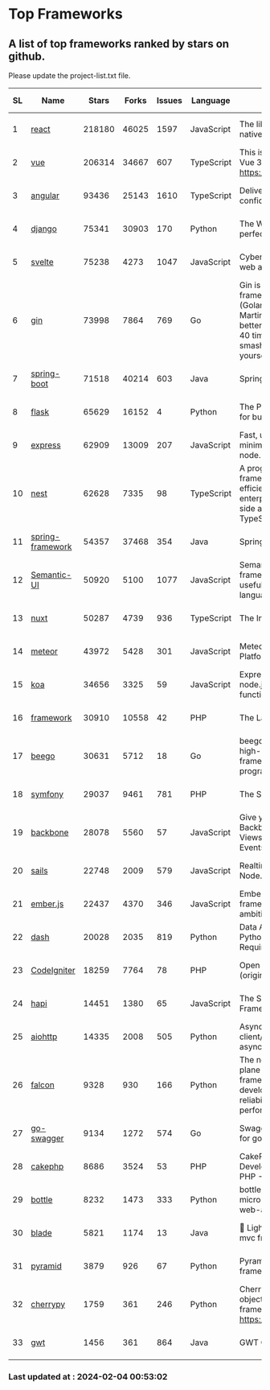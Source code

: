# Top Frameworks
## A list of top frameworks ranked by stars on github.  
Please update the project-list.txt file.

| SL| Name  | Stars| Forks| Issues | Language | Description | Last Commit |
| --| ------| -----| ---- | ------ | -------- | ----------- | ----------- |
| 1 | [react](https://github.com/facebook/react) | 218180 | 46025 | 1597 | JavaScript | The library for web and native user interfaces. | 2024-02-03 01:41:56 |
| 2 | [vue](https://github.com/vuejs/vue) | 206314 | 34667 | 607 | TypeScript | This is the repo for Vue 2. For Vue 3, go to https://github.com/vuejs/core | 2023-12-31 13:23:55 |
| 3 | [angular](https://github.com/angular/angular) | 93436 | 25143 | 1610 | TypeScript | Deliver web apps with confidence 🚀 | 2024-02-02 22:01:16 |
| 4 | [django](https://github.com/django/django) | 75341 | 30903 | 170 | Python | The Web framework for perfectionists with deadlines. | 2024-02-01 17:34:43 |
| 5 | [svelte](https://github.com/sveltejs/svelte) | 75238 | 4273 | 1047 | JavaScript | Cybernetically enhanced web apps | 2024-02-02 00:41:30 |
| 6 | [gin](https://github.com/gin-gonic/gin) | 73998 | 7864 | 769 | Go | Gin is a HTTP web framework written in Go (Golang). It features a Martini-like API with much better performance -- up to 40 times faster. If you need smashing performance, get yourself some Gin. | 2024-02-02 01:52:26 |
| 7 | [spring-boot](https://github.com/spring-projects/spring-boot) | 71518 | 40214 | 603 | Java | Spring Boot | 2024-02-02 22:07:03 |
| 8 | [flask](https://github.com/pallets/flask) | 65629 | 16152 | 4 | Python | The Python micro framework for building web applications. | 2024-02-03 21:13:41 |
| 9 | [express](https://github.com/expressjs/express) | 62909 | 13009 | 207 | JavaScript | Fast, unopinionated, minimalist web framework for node. | 2023-06-04 15:47:20 |
| 10 | [nest](https://github.com/nestjs/nest) | 62628 | 7335 | 98 | TypeScript | A progressive Node.js framework for building efficient, scalable, and enterprise-grade server-side applications with TypeScript/JavaScript 🚀 | 2024-02-02 08:51:09 |
| 11 | [spring-framework](https://github.com/spring-projects/spring-framework) | 54357 | 37468 | 354 | Java | Spring Framework | 2024-02-03 10:38:56 |
| 12 | [Semantic-UI](https://github.com/Semantic-Org/Semantic-UI) | 50920 | 5100 | 1077 | JavaScript | Semantic is a UI component framework based around useful principles from natural language. | 2023-01-11 17:05:32 |
| 13 | [nuxt](https://github.com/nuxt/nuxt) | 50287 | 4739 | 936 | TypeScript | The Intuitive Vue Framework. | 2024-02-03 23:16:42 |
| 14 | [meteor](https://github.com/meteor/meteor) | 43972 | 5428 | 301 | JavaScript | Meteor, the JavaScript App Platform | 2024-01-31 21:02:39 |
| 15 | [koa](https://github.com/koajs/koa) | 34656 | 3325 | 59 | JavaScript | Expressive middleware for node.js using ES2017 async functions | 2024-01-17 02:02:10 |
| 16 | [framework](https://github.com/laravel/framework) | 30910 | 10558 | 42 | PHP | The Laravel Framework. | 2024-02-02 16:51:07 |
| 17 | [beego](https://github.com/beego/beego) | 30631 | 5712 | 18 | Go | beego is an open-source, high-performance web framework for the Go programming language. | 2024-02-02 14:56:28 |
| 18 | [symfony](https://github.com/symfony/symfony) | 29037 | 9461 | 781 | PHP | The Symfony PHP framework | 2024-02-03 21:34:25 |
| 19 | [backbone](https://github.com/jashkenas/backbone) | 28078 | 5560 | 57 | JavaScript | Give your JS App some Backbone with Models, Views, Collections, and Events | 2024-01-23 21:13:59 |
| 20 | [sails](https://github.com/balderdashy/sails) | 22748 | 2009 | 579 | JavaScript | Realtime MVC Framework for Node.js | 2024-02-01 21:05:31 |
| 21 | [ember.js](https://github.com/emberjs/ember.js) | 22437 | 4370 | 346 | JavaScript | Ember.js - A JavaScript framework for creating ambitious web applications | 2024-02-02 20:06:05 |
| 22 | [dash](https://github.com/plotly/dash) | 20028 | 2035 | 819 | Python | Data Apps & Dashboards for Python. No JavaScript Required. | 2024-01-31 16:05:50 |
| 23 | [CodeIgniter](https://github.com/bcit-ci/CodeIgniter) | 18259 | 7764 | 78 | PHP | Open Source PHP Framework (originally from EllisLab) | 2024-01-14 01:01:26 |
| 24 | [hapi](https://github.com/hapijs/hapi) | 14451 | 1380 | 65 | JavaScript | The Simple, Secure Framework Developers Trust | 2024-01-29 15:47:50 |
| 25 | [aiohttp](https://github.com/aio-libs/aiohttp) | 14335 | 2008 | 505 | Python | Asynchronous HTTP client/server framework for asyncio and Python | 2024-02-03 02:20:43 |
| 26 | [falcon](https://github.com/falconry/falcon) | 9328 | 930 | 166 | Python | The no-magic web data plane API and microservices framework for Python developers, with a focus on reliability, correctness, and performance at scale. | 2024-01-16 08:13:02 |
| 27 | [go-swagger](https://github.com/go-swagger/go-swagger) | 9134 | 1272 | 574 | Go | Swagger 2.0 implementation for go | 2024-02-01 11:52:57 |
| 28 | [cakephp](https://github.com/cakephp/cakephp) | 8686 | 3524 | 53 | PHP | CakePHP: The Rapid Development Framework for PHP - Official Repository | 2024-01-31 20:00:03 |
| 29 | [bottle](https://github.com/bottlepy/bottle) | 8232 | 1473 | 333 | Python | bottle.py is a fast and simple micro-framework for python web-applications. | 2024-01-03 22:31:48 |
| 30 | [blade](https://github.com/lets-blade/blade) | 5821 | 1174 | 13 | Java | :rocket: Lightning fast and elegant mvc framework for Java8 | 2023-06-16 05:18:49 |
| 31 | [pyramid](https://github.com/Pylons/pyramid) | 3879 | 926 | 67 | Python | Pyramid - A Python web framework | 2024-01-29 06:36:46 |
| 32 | [cherrypy](https://github.com/cherrypy/cherrypy) | 1759 | 361 | 246 | Python | CherryPy is a pythonic, object-oriented HTTP framework.      https://cherrypy.dev | 2024-01-05 18:28:32 |
| 33 | [gwt](https://github.com/gwtproject/gwt) | 1456 | 361 | 864 | Java | GWT Open Source Project | 2024-01-31 15:21:55 |

### Last updated at : 2024-02-04 00:53:02
